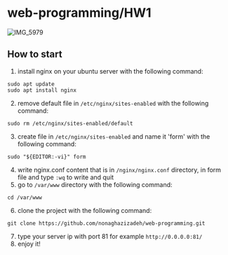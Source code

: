# web-programming/HW1
![IMG_5979](https://user-images.githubusercontent.com/59199865/138659512-b6aead5f-2f6e-43d6-885c-66b9fc4174fe.JPG)
## How to start
1. install nginx on your ubuntu server with the following command: </br>
```
sudo apt update
sudo apt install nginx
```
2. remove default file in `/etc/nginx/sites-enabled` with the following command: </br>
```
sudo rm /etc/nginx/sites-enabled/default
```
3. create file in `/etc/nginx/sites-enabled` and name it 'form' with the following command:</br>
```
sudo "${EDITOR:-vi}" form
```
4. write nginx.conf content that is in `/nginx/nginx.conf` directory, in form file and type `:wq` to write and quit  </br> 
5. go to `/var/www` directory with the following command: </br>
```
cd /var/www
```
6. clone the project with the following command: </br>
```
git clone https://github.com/nonaghazizadeh/web-programming.git
```
7. type your server ip with port 81 for example `http://0.0.0.0:81/` </br>
8. enjoy it!
